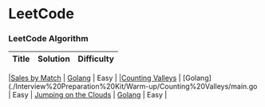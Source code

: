 
LeetCode
========

### LeetCode Algorithm

| Title | Solution | Difficulty |
| ----- | -------- | ---------- |

|[Sales by Match](https://www.hackerrank.com/challenges/sock-merchant/problem) | [Golang](./Interview%20Preparation%20Kit/Warm-up/Sales%20By%20Match/main.go) | Easy |
|[Counting Valleys](https://www.hackerrank.com/challenges/counting-valleys/problem) | [Golang](./Interview%20Preparation%20Kit/Warm-up/Counting%20Valleys/main.go | Easy |
[Jumping on the Clouds](https://www.hackerrank.com/challenges/jumping-on-the-clouds/problem) | [Golang](./Interview%20Preparation%20Kit/Warm-up/Jumping%20on%20the%20Clouds/main.go) | Easy |
